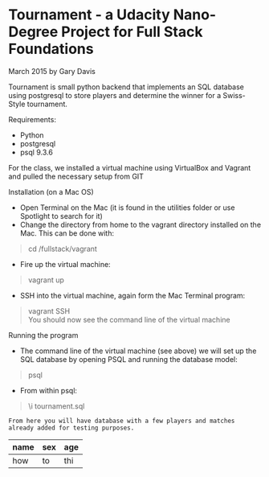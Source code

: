 # Tournament - a Udacity Nano-Degree Project for Full Stack Foundations
March 2015 by Gary Davis

Tournament is small python backend that implements an SQL database using postgresql to store players and determine the winner for a Swiss-Style tournament.

Requirements:
* Python
* postgresql
* psql 9.3.6

For the class, we installed a virtual machine using VirtualBox and Vagrant and pulled the necessary setup from GIT

Installation (on a Mac OS)
* Open Terminal on the Mac (it is found in the utilities folder or use Spotlight to search for it)
* Change the directory from home to the vagrant directory installed on the Mac.  This can be done with:  
> cd /fullstack/vagrant  
* Fire up the virtual machine:  
> vagrant up  
* SSH into the virtual machine, again form the Mac Terminal program:  
> vagrant SSH  
  You should now see the command line of the virtual machine


Running the program

* The command line of the virtual machine (see above) we will set up the SQL database by opening PSQL and running the database model:  
> psql  
* From within psql:  
> \i tournament.sql

	From here you will have database with a few players and matches already added for testing purposes.
name|sex|age
----|---|---
how |to |thi

